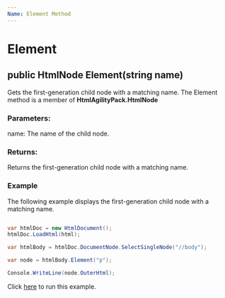 ```yaml
---
Name: Element Method
---
```


# Element

## public HtmlNode Element(string name)

Gets the first-generation child node with a matching name. The Element method is a member of **HtmlAgilityPack.HtmlNode**

### Parameters:

name: The name of the child node.

### Returns:

Returns the first-generation child node with a matching name.

### Example

The following example displays the first-generation child node with a matching name.

```csharp

var htmlDoc = new HtmlDocument();
htmlDoc.LoadHtml(html);

var htmlBody = htmlDoc.DocumentNode.SelectSingleNode("//body");

var node = htmlBody.Element("p");

Console.WriteLine(node.OuterHtml);

```

Click [here](https://dotnetfiddle.net/MhyWsN) to run this example.
